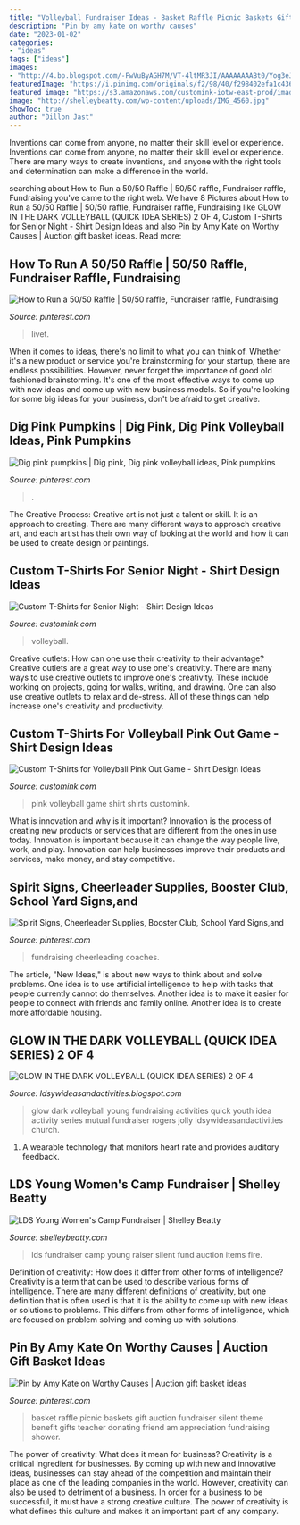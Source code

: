 ```yaml
---
title: "Volleyball Fundraiser Ideas - Basket Raffle Picnic Baskets Gift Auction Fundraiser Silent Theme Benefit Gifts Teacher Donating Friend Am Appreciation Fundraising Shower"
description: "Pin by amy kate on worthy causes"
date: "2023-01-02"
categories:
- "ideas"
tags: ["ideas"]
images:
- "http://4.bp.blogspot.com/-FwVuByAGH7M/VT-4ltMR3JI/AAAAAAAABt0/Yog3eJ7kbbA/s1600/GLOWCOLLAGE.jpg"
featuredImage: "https://i.pinimg.com/originals/f2/98/40/f298402efa1c43643facc40a4f47e817.jpg"
featured_image: "https://s3.amazonaws.com/customink-iotw-east-prod/images/83013/original/D41327B1-B3FA-46B6-AC52-CBF88F06376A.JPG?1508865735"
image: "http://shelleybeatty.com/wp-content/uploads/IMG_4560.jpg"
ShowToc: true
author: "Dillon Jast"
---
```



Inventions can come from anyone, no matter their skill level or experience.
Inventions can come from anyone, no matter their skill level or experience. There are many ways to create inventions, and anyone with the right tools and determination can make a difference in the world.

	

		
searching about How to Run a 50/50 Raffle | 50/50 raffle, Fundraiser raffle, Fundraising you've came to the right web. We have 8 Pictures about How to Run a 50/50 Raffle | 50/50 raffle, Fundraiser raffle, Fundraising like GLOW IN THE DARK VOLLEYBALL (QUICK IDEA SERIES) 2 OF 4, Custom T-Shirts for Senior Night - Shirt Design Ideas and also Pin by Amy Kate on Worthy Causes | Auction gift basket ideas. Read more:
		
    
## How To Run A 50/50 Raffle | 50/50 Raffle, Fundraiser Raffle, Fundraising

<img loading=lazy src="https://i.pinimg.com/originals/44/28/1b/44281b341faddd32e68f926e4d65c58e.png" onerror="this.onerror=null;this.src='https://tse3.mm.bing.net/th?id=OIP.pxxRNn3risSLhm-LcvCB5gHaLG&amp;pid=15.1';" alt="How to Run a 50/50 Raffle | 50/50 raffle, Fundraiser raffle, Fundraising">

_Source: pinterest.com_

>livet. 

	

When it comes to ideas, there's no limit to what you can think of. Whether it's a new product or service you're brainstorming for your startup, there are endless possibilities. However, never forget the importance of good old fashioned brainstorming. It's one of the most effective ways to come up with new ideas and come up with new business models. So if you're looking for some big ideas for your business, don't be afraid to get creative.

    
## Dig Pink Pumpkins | Dig Pink, Dig Pink Volleyball Ideas, Pink Pumpkins

<img loading=lazy src="https://i.pinimg.com/originals/8f/dc/e4/8fdce4ff70141913d6a744de2f9f67a7.jpg" onerror="this.onerror=null;this.src='https://tse1.mm.bing.net/th?id=OIP.RYmf0QwJrus2ZMzp-3YJggHaFj&amp;pid=15.1';" alt="Dig pink pumpkins | Dig pink, Dig pink volleyball ideas, Pink pumpkins">

_Source: pinterest.com_

>. 

	

The Creative Process:
Creative art is not just a talent or skill. It is an approach to creating. There are many different ways to approach creative art, and each artist has their own way of looking at the world and how it can be used to create design or paintings.

    
## Custom T-Shirts For Senior Night - Shirt Design Ideas

<img loading=lazy src="https://s3.amazonaws.com/customink-iotw-east-prod/images/83013/original/D41327B1-B3FA-46B6-AC52-CBF88F06376A.JPG?1508865735" onerror="this.onerror=null;this.src='https://tse1.mm.bing.net/th?id=OIP.lIOY95xfAscpe7e7RiL2YQHaFj&amp;pid=15.1';" alt="Custom T-Shirts for Senior Night - Shirt Design Ideas">

_Source: customink.com_

>volleyball. 

	

Creative outlets: How can one use their creativity to their advantage?
Creative outlets are a great way to use one's creativity. There are many ways to use creative outlets to improve one's creativity. These include working on projects, going for walks, writing, and drawing. One can also use creative outlets to relax and de-stress. All of these things can help increase one's creativity and productivity.

    
## Custom T-Shirts For Volleyball Pink Out Game - Shirt Design Ideas

<img loading=lazy src="https://s3.amazonaws.com/customink-iotw-east-prod/images/25194/large/image.jpg?1425373727" onerror="this.onerror=null;this.src='https://tse3.mm.bing.net/th?id=OIP.ws6qbYJ2BHKkoJyprg0P0QHaJ4&amp;pid=15.1';" alt="Custom T-Shirts for Volleyball Pink Out Game - Shirt Design Ideas">

_Source: customink.com_

>pink volleyball game shirt shirts customink. 

	

What is innovation and why is it important?
Innovation is the process of creating new products or services that are different from the ones in use today. Innovation is important because it can change the way people live, work, and play. Innovation can help businesses improve their products and services, make money, and stay competitive.

    
## Spirit Signs, Cheerleader Supplies, Booster Club, School Yard Signs,and

<img loading=lazy src="https://i.pinimg.com/originals/e6/7c/2f/e67c2f2af0dcc2fa18ca29e564df8cb0.jpg" onerror="this.onerror=null;this.src='https://tse4.mm.bing.net/th?id=OIP.dltV-4sXiSHWscDmt2iBSwHaDt&amp;pid=15.1';" alt="Spirit Signs, Cheerleader Supplies, Booster Club, School Yard Signs,and">

_Source: pinterest.com_

>fundraising cheerleading coaches. 

	

The article, "New Ideas," is about new ways to think about and solve problems. One idea is to use artificial intelligence to help with tasks that people currently cannot do themselves. Another idea is to make it easier for people to connect with friends and family online. Another idea is to create more affordable housing.

    
## GLOW IN THE DARK VOLLEYBALL (QUICK IDEA SERIES) 2 OF 4

<img loading=lazy src="http://4.bp.blogspot.com/-FwVuByAGH7M/VT-4ltMR3JI/AAAAAAAABt0/Yog3eJ7kbbA/s1600/GLOWCOLLAGE.jpg" onerror="this.onerror=null;this.src='https://tse2.mm.bing.net/th?id=OIP.8k2-rBmXqYX_spQhkDZFiAHaJx&amp;pid=15.1';" alt="GLOW IN THE DARK VOLLEYBALL (QUICK IDEA SERIES) 2 OF 4">

_Source: ldsywideasandactivities.blogspot.com_

>glow dark volleyball young fundraising activities quick youth idea activity series mutual fundraiser rogers jolly ldsywideasandactivities church. 

	

1. A wearable technology that monitors heart rate and provides auditory feedback.

    
## LDS Young Women&#039;s Camp Fundraiser | Shelley Beatty

<img loading=lazy src="http://shelleybeatty.com/wp-content/uploads/IMG_4560.jpg" onerror="this.onerror=null;this.src='https://tse2.mm.bing.net/th?id=OIP.-c7G_ci7QFd5_jfBytdqmwHaGz&amp;pid=15.1';" alt="LDS Young Women&#039;s Camp Fundraiser | Shelley Beatty">

_Source: shelleybeatty.com_

>lds fundraiser camp young raiser silent fund auction items fire. 

	

Definition of creativity: How does it differ from other forms of intelligence?
Creativity is a term that can be used to describe various forms of intelligence. There are many different definitions of creativity, but one definition that is often used is that it is the ability to come up with new ideas or solutions to problems. This differs from other forms of intelligence, which are focused on problem solving and coming up with solutions.

    
## Pin By Amy Kate On Worthy Causes | Auction Gift Basket Ideas

<img loading=lazy src="https://i.pinimg.com/originals/f2/98/40/f298402efa1c43643facc40a4f47e817.jpg" onerror="this.onerror=null;this.src='https://tse3.mm.bing.net/th?id=OIP.c1Vv4a2en00IM1jw3A-PFgHaJ4&amp;pid=15.1';" alt="Pin by Amy Kate on Worthy Causes | Auction gift basket ideas">

_Source: pinterest.com_

>basket raffle picnic baskets gift auction fundraiser silent theme benefit gifts teacher donating friend am appreciation fundraising shower. 

	

The power of creativity: What does it mean for business?
Creativity is a critical ingredient for businesses. By coming up with new and innovative ideas, businesses can stay ahead of the competition and maintain their place as one of the leading companies in the world. However, creativity can also be used to detriment of a business. In order for a business to be successful, it must have a strong creative culture. The power of creativity is what defines this culture and makes it an important part of any company.

